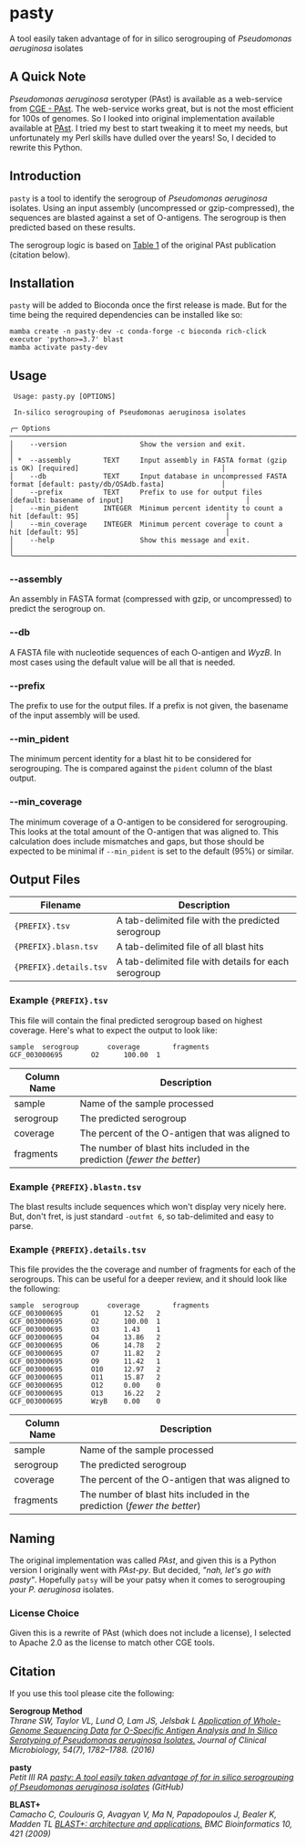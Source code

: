# pasty
A tool easily taken advantage of for in silico serogrouping of _Pseudomonas aeruginosa_ isolates

## A Quick Note

_Pseudomonas aeruginosa_ serotyper (PAst) is available as a web-service from
[CGE - PAst](https://cge.cbs.dtu.dk/services/PAst-1.0/). The web-service
works great, but is not the most efficient for 100s of genomes. So I looked into
original implementation available available at [PAst](https://github.com/Sandramses/PAst).
I tried my best to start tweaking it to meet my needs, but unfortunately my Perl skills
have dulled over the years! So, I decided to rewrite this Python.

## Introduction

`pasty` is a tool to identify the serogroup of _Pseudomonas aeruginosa_ isolates. Using an
input assembly (uncompressed or gzip-compressed), the sequences are blasted against a set of O-antigens.
The serogroup is then predicted based on these results. 

The serogroup logic is based on [Table 1](https://journals.asm.org/doi/10.1128/JCM.00349-16#T1)
of the original PAst publication (citation below).

## Installation

`pasty` will be added to Bioconda once the first release is made. But for the time being
the required dependencies can be installed like so:

```{bash}
mamba create -n pasty-dev -c conda-forge -c bioconda rich-click executor 'python>=3.7' blast
mamba activate pasty-dev
```

## Usage

```{bash}
 Usage: pasty.py [OPTIONS]

 In-silico serogrouping of Pseudomonas aeruginosa isolates

╭─ Options ──────────────────────────────────────────────────────────────────────────────────────────────────────────────╮
│    --version                  Show the version and exit.                                                               │
│ *  --assembly        TEXT     Input assembly in FASTA format (gzip is OK) [required]                                   │
│    --db              TEXT     Input database in uncompressed FASTA format [default: pasty/db/OSAdb.fasta]              │
│    --prefix          TEXT     Prefix to use for output files [default: basename of input]                              │
│    --min_pident      INTEGER  Minimum percent identity to count a hit [default: 95]                                    │
│    --min_coverage    INTEGER  Minimum percent coverage to count a hit [default: 95]                                    │
│    --help                     Show this message and exit.                                                              │
╰────────────────────────────────────────────────────────────────────────────────────────────────────────────────────────╯
```

### --assembly

An assembly in FASTA format (compressed with gzip, or uncompressed) to predict the serogroup on.

### --db

A FASTA file with nucleotide sequences of each O-antigen and _WyzB_. In most cases using the
default value will be all that is needed.

### --prefix

The prefix to use for the output files. If a prefix is not given, the basename
of the input assembly will be used.

### --min_pident

The minimum percent identity for a blast hit to be considered for serogrouping. The is compared
against the `pident` column of the blast output.

### --min_coverage

The minimum coverage of a O-antigen to be considered for serogrouping. This looks at the total
amount of the O-antigen that was aligned to. This calculation does include mismatches and gaps,
but those should be expected to be minimal if `--min_pident` is set to the default (95%) or
similar.

## Output Files

| Filename               | Description                                          |
|------------------------|------------------------------------------------------|
| `{PREFIX}.tsv`         | A tab-delimited file with the predicted serogroup    |
| `{PREFIX}.blasn.tsv`   | A tab-delimited file of all blast hits               |
| `{PREFIX}.details.tsv` | A tab-delimited file with details for each serogroup |

### Example `{PREFIX}.tsv`

This file will contain the final predicted serogroup based on highest coverage. Here's what 
to expect the output to look like:

```{bash}
sample  serogroup       coverage        fragments
GCF_003000695       O2      100.00  1
```

| Column Name | Description                                                              |
|-------------|--------------------------------------------------------------------------|
| sample      | Name of the sample processed                                             |
| serogroup   | The predicted serogroup                                                  |
| coverage    | The percent of the O-antigen that was aligned to                         |
| fragments   | The number of blast hits included in the prediction (_fewer the better_) |

### Example `{PREFIX}.blastn.tsv`

The blast results include sequences which won't display very nicely here. But, don't fret,
is just standard `-outfmt 6`, so tab-delimited and easy to parse.

### Example `{PREFIX}.details.tsv`

This file provides the the coverage and number of fragments for each of the serogroups. This
can be useful for a deeper review, and it should look like the following:

```{bash}
sample  serogroup       coverage        fragments
GCF_003000695       O1      12.52   2
GCF_003000695       O2      100.00  1
GCF_003000695       O3      1.43    1
GCF_003000695       O4      13.86   2
GCF_003000695       O6      14.78   2
GCF_003000695       O7      11.82   2
GCF_003000695       O9      11.42   1
GCF_003000695       O10     12.97   2
GCF_003000695       O11     15.87   2
GCF_003000695       O12     0.00    0
GCF_003000695       O13     16.22   2
GCF_003000695       WzyB    0.00    0
```

| Column Name | Description                                                              |
|-------------|--------------------------------------------------------------------------|
| sample      | Name of the sample processed                                             |
| serogroup   | The predicted serogroup                                                  |
| coverage    | The percent of the O-antigen that was aligned to                         |
| fragments   | The number of blast hits included in the prediction (_fewer the better_) |

## Naming

The original implementation was called _PAst_, and given this is a Python version I originally
went with _PAst-py_. But decided, _"nah, let's go with pasty"_. Hopefully `patsy` will be 
your patsy when it comes to serogrouping your _P. aeruginosa_ isolates.

### License Choice

Given this is a rewrite of PAst (which does not include a license), I selected to Apache 2.0
as the license to match other CGE tools.

## Citation

If you use this tool please cite the following:

**Serogroup Method**  
_Thrane SW, Taylor VL, Lund O, Lam JS, Jelsbak L [Application of Whole-Genome Sequencing Data for O-Specific Antigen Analysis and In Silico Serotyping of Pseudomonas aeruginosa Isolates.](https://doi.org/10.1128/JCM.00349-16) Journal of Clinical Microbiology, 54(7), 1782–1788. (2016)_  

**pasty**  
_Petit III RA [pasty: A tool easily taken advantage of for in silico serogrouping of Pseudomonas aeruginosa isolates](https://github.com/rpetit3/pasty) (GitHub)_  

**BLAST+**  
_Camacho C, Coulouris G, Avagyan V, Ma N, Papadopoulos J, Bealer K, Madden TL [BLAST+: architecture and applications.](http://dx.doi.org/10.1186/1471-2105-10-421) BMC Bioinformatics 10, 421 (2009)_  
